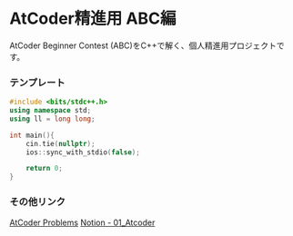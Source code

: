 # AtCoder精進用 ABC編
AtCoder Beginner Contest (ABC)をC++で解く、個人精進用プロジェクトです。
### テンプレート
```c++
#include <bits/stdc++.h>
using namespace std;
using ll = long long;

int main(){
    cin.tie(nullptr);
    ios::sync_with_stdio(false);

    return 0;
}
```
### その他リンク
[AtCoder Problems](https://kenkoooo.com/atcoder/#/table/Jikky1618)
[Notion - 01_Atcoder](https://www.notion.so/01_Atcoder-2a3deb8db583488c89873d1cab66d867)